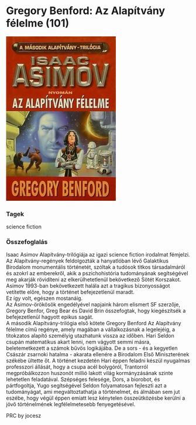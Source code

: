 # <a name="id_1168">Gregory Benford: Az Alapítvány félelme (101)</a>
<img src="https://github.com/BercziSandor/calibre_lib/raw/main/Gregory%20Benford/Az%20Alapitvany%20felelme%20%281168%29/cover.jpg" alt="cover" width="300"/>

### Tagek
science fiction

### Összefoglalás
<P>Isaac Asimov Alapítvány-trilógiája az igazi science fiction irodalmat fémjelzi. Az Alapítvány-regények feldolgozták a hanyatlóban lévő Galaktikus Birodalom monumentális történetét, szóltak a tudósok titkos társadalmáról és azokrl az emberekről, akik a pszichohistória tudományának segítségével meg akarják rövidíteni az elkerülhetetlenül bekövetkező Sötét Korszakot. <BR>Asimov 1993-ban bekövetkezett halála azt a tragikus bizonyosságot vetítette előre, hogy a történet befejezetlenül maradt. <BR>Ez így volt, egészen mostanáig. <BR>Az Asimov-örökösök engedélyével napjaink három elismert SF szerzője, Gregory Benfor, Greg Bear és David Brin összefogtak, hogy kiegészítsék a befejezetlenül hagyott epikus sagát. <BR>A második Alapítvány-trilógia első kötete Gregory Benford Az Alapítvány félelme című regénye, amely magában a vállalkozásnak a legelejéig, a titokzatos alapító személyig utazhatunk vissza az időben. Hari Seldon csupán matematikus akart lenni, nem vágyott semmi másra, beletemetkezett a számok bűvös logikájába. De a sors - és a kegyetlen Császár zsarnoki hatalma - akarata ellenére a Birodalom Első Miniszterének székébe ültette őt. A történet kezdetén Hari éppen feladni készül nyugalmas professzori állását, hogy a csupa acél bolygóról, Trantorról megpróbálkozzon huszonöt millió lakott világ kormányzásának szinte lehetetlen feladatával. Szépséges felesége, Dors, a biorobot, és pártfogoltja, Yugo segítségével Seldon folyamatosan fejleszti azt a tudományágat, ami megváltoztathatja a történelmet, és álmában sem jut eszébe, hogy végül éppen emiatt lesz kénytelen összeütközésbe kerülni a jövő történelmének legfélelmetesebb fenyegetésével. </P> <P>PRC by jocesz</P>


